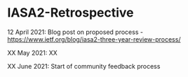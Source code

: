 # IASA2-Retrospective

12 April 2021: Blog post on proposed process - https://www.ietf.org/blog/iasa2-three-year-review-process/

XX May 2021: XX

XX June 2021: Start of community feedback process
